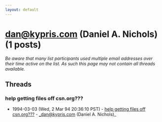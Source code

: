 ```yaml
---
layout: default
---
```


# dan@kypris.com (Daniel A. Nichols) (1 posts)

_Be aware that many list participants used multiple email addresses over their time active on the list. As such this page may not contain all threads available._

## Threads

### help getting files off csn.org???
+ 1994-03-03 (Wed, 2 Mar 94 20:36:10 PST) - [help getting files off csn.org???](/archive/1994/03/1ed97020bce27db51a601e887e2e330b545422742305bf9e604616249f850e16) - _dan@kypris.com (Daniel A. Nichols)_

